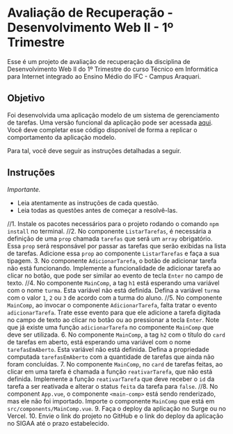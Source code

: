 # Avaliação de Recuperação - Desenvolvimento Web II - 1º Trimestre

Esse é um projeto de avaliação de recuperação da disciplina de Desenvolvimento Web II do 1º Trimestre do curso Técnico em Informática para Internet integrado ao Ensino Médio do IFC - Campus Araquari.

## Objetivo

Foi desenvolvida uma aplicação modelo de um sistema de gerenciamento de tarefas. Uma versão funcional da aplicação pode ser acessada [aqui](https://modelo-recuperacao-2info-2024.surge.sh/). Você deve completar esse código disponível de forma a replicar o comportamento da aplicação modelo.

Para tal, você deve seguir as instruções detalhadas a seguir.

## Instruções

_Importante._

- Leia atentamente as instruções de cada questão.
- Leia todas as questões antes de começar a resolvê-las.

//1. Instale os pacotes necessários para o projeto rodando o comando `npm install` no terminal.
//2. No componente `ListarTarefas`, é necessária a definição de uma `prop` chamada `tarefas` que será um `array` obrigatório. Essa `prop` será responsável por passar as tarefas que serão exibidas na lista de tarefas. Adicione essa `prop` ao componente `ListarTarefas` e faça a sua tipagem.
3. No componente `AdicionarTarefa`, o botão de adicionar tarefa não está funcionando. Implemente a funcionalidade de adicionar tarefa ao clicar no botão, que pode ser similar ao evento de tecla `Enter` no campo de texto.
//4. No componente `MainComp`, a tag `h1` está esperando uma variável com o nome `turma`. Esta variável não está definida. Defina a variável `turma` com o valor `1`, `2` ou `3` de acordo com a turma do aluno.
//5. No componente `MainComp`, ao invocar o componente `AdicionarTarefa`, falta tratar o evento `adicionarTarefa`. Trate esse evento para que ele adicione a tarefa digitada no campo de texto ao clicar no botão ou ao pressionar a tecla `Enter`. Note que já existe uma função `adicionarTarefa` no componente `MainComp` que deve ser utilizada.
6. No componente `MainComp`, a tag `h2` com o título do `card` de tarefas em aberto, está esperando uma variável com o nome `tarefasEmAberto`. Esta variável não está definida. Defina a propriedade computada `tarefasEmAberto` com a quantidade de tarefas que ainda não foram concluídas.
7. No componente `MainComp`, no `card` de tarefas feitas, ao clicar em uma tarefa é chamada a função `reativarTarefa`, que não está definida. Implemente a função `reativarTarefa` que deve receber o `id` da tarefa a ser reativada e alterar o status `feita` da tarefa para `false`.
//8. No component `App.vue`, o componente `<main-comp>` está sendo renderizado, mas ele não foi importado. Importe o componente `MainComp` que está em `src/components/MainComp.vue`.
9. Faça o deploy da aplicação no Surge ou no Vercel.
10. Envie o link do projeto no GitHub e o link do deploy da aplicação no SIGAA até o prazo estabelecido.
